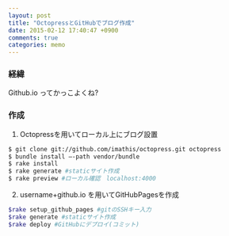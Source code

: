 ```yaml
---
layout: post
title: "OctopressとGitHubでブログ作成"
date: 2015-02-12 17:40:47 +0900
comments: true
categories: memo
---
```

### 経緯  
Github.io ってかっこよくね?  
  
### 作成 
1.  Octopressを用いてローカル上にブログ設置  
``` Bash  
$ git clone git://github.com/imathis/octopress.git octopress  
$ bundle install —-path vendor/bundle  
$ rake install  
$ rake generate #staticサイト作成  
$ rake preview #ローカル確認　localhost:4000  
``` 
  
2. username+github.io を用いてGitHubPagesを作成  
``` Bash  
$rake setup_github_pages #gitのSSHキー入力  
$rake generate #staticサイト作成  
$rake deploy #GitHubにデプロイ(コミット)  

``` 

